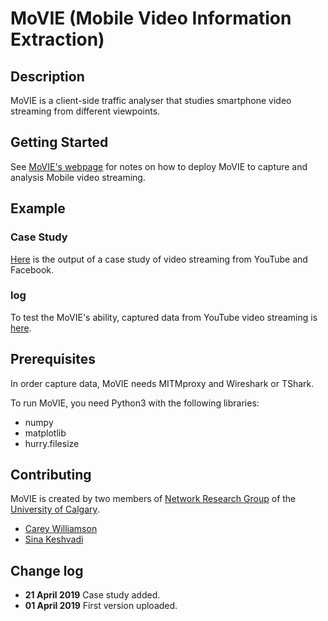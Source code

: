 # MoVIE (Mobile Video Information Extraction)

## Description
MoVIE is a client-side traffic analyser that studies smartphone video streaming from different viewpoints.

## Getting Started
See [MoVIE's webpage](https://pages.cpsc.ucalgary.ca/~sina.keshvadi1/movie) for notes on how to deploy MoVIE to capture and analysis Mobile video streaming.

## Example

### Case Study
[Here](https://pages.cpsc.ucalgary.ca/~sina.keshvadi1/movie/case.html) is the output of a case study of video streaming from YouTube and Facebook.

### log
To test the MoVIE's ability, captured data from YouTube video streaming is [here](https://pages.cpsc.ucalgary.ca/~sina.keshvadi1/movie/example). 


## Prerequisites
In order capture data, MoVIE needs MITMproxy and Wireshark or TShark. 

To run MoVIE, you need Python3 with the following libraries:
* numpy
* matplotlib
* hurry.filesize

## Contributing
MoVIE is created by two members of [Network Research Group](https://www.ucalgary.ca/elisa/) of the [University of Calgary](https://www.ucalgary.ca/).

* [Carey Williamson](http://pages.cpsc.ucalgary.ca/~carey/) 
* [Sina Keshvadi](http://pages.cpsc.ucalgary.ca/~sina.keshvadi1/)

## Change log
* <b>21 April 2019</b> Case study added.
* <b>01 April 2019</b> First version uploaded.
